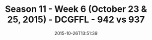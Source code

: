 ---
title: Season 11 - Week 6 (October 23 & 25, 2015) - DCGFFL - 942 vs 937
teams_score:
- team: 942
  score: 20
- team: 937
  score: 18
mvp: Billy B. (Red), O.J. (Gold)
game-ball: ''
season: 11
week: 6
date: '2015-10-26T13:51:39'
pageid: season-11-week-6-942-vs-937
---